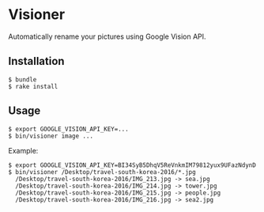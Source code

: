 # Visioner

Automatically rename your pictures using Google Vision API.

## Installation

    $ bundle
    $ rake install

## Usage

    $ export GOOGLE_VISION_API_KEY=...
    $ bin/visioner image ...

Example:

    $ export GOOGLE_VISION_API_KEY=BI34SyB5DhqV5ReVnkmIM79812yux9UFazNdynD
    $ bin/visioner /Desktop/travel-south-korea-2016/*.jpg
      /Desktop/travel-south-korea-2016/IMG_213.jpg -> sea.jpg
      /Desktop/travel-south-korea-2016/IMG_214.jpg -> tower.jpg
      /Desktop/travel-south-korea-2016/IMG_215.jpg -> people.jpg
      /Desktop/travel-south-korea-2016/IMG_216.jpg -> sea2.jpg
